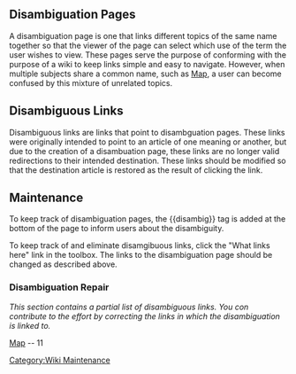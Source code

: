 ## Disambiguation Pages

A disambiguation page is one that links different topics of the same
name together so that the viewer of the page can select which use of the
term the user wishes to view. These pages serve the purpose of
conforming with the purpose of a wiki to keep links simple and easy to
navigate. However, when multiple subjects share a common name, such as
[Map](Map.md "wikilink"), a user can become confused by this mixture of
unrelated topics.

## Disambiguous Links

Disambiguous links are links that point to disambguation pages. These
links were originally intended to point to an article of one meaning or
another, but due to the creation of a disambuation page, these links are
no longer valid redirections to their intended destination. These links
should be modified so that the destination article is restored as the
result of clicking the link.

## Maintenance

To keep track of disambiguation pages, the {{disambig}} tag is added at
the bottom of the page to inform users about the disambiguity.

To keep track of and eliminate disamgibuous links, click the "What links
here" link in the toolbox. The links to the disambiguation page should
be changed as described above.

### Disambiguation Repair

_This section contains a partial list of disambiguous links. You con
contribute to the effort by correcting the links in which the
disambiguation is linked to._

[Map](Map.md "wikilink") -- 11

[Category:Wiki Maintenance](Category:Wiki_Maintenance.md "wikilink")
